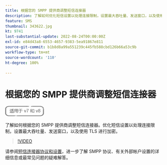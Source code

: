 ```yaml
---
title: 根据您的 SMPP 提供商调整短信连接器
description: 了解如何优化短信设置以处理连接限制，设置最大吞吐量、发送窗口，以及使用 TLS 进行加密。
feature: SMS
thumbnail: 343622.jpg
kt: 9741
last-substantial-update: 2022-08-24T00:00:00Z
exl-id: e84d43a8-6553-4657-9383-5ea91867e811
source-git-commit: b1b8d8a99a551239c445fb588cbd126b66a53c9b
workflow-type: tm+mt
source-wordcount: '110'
ht-degree: 100%

---
```


# 根据您的 SMPP 提供商调整短信连接器

![适用于 V7、V8](../assets/V7-V8-stamp.png)

了解如何根据您的 SMPP 提供商调整短信连接器。优化短信设置以处理连接限制，设置最大吞吐量、发送窗口，以及使用 TLS 进行加密。

>[!VIDEO](https://video.tv.adobe.com/v/343622?quality=12&learn=on)

请参阅[短信连接器协议和设置](https://experienceleague.adobe.com/docs/campaign-classic/using/sending-messages/sending-messages-on-mobiles/sms-protocol.html?lang=zh-Hans#sending-messages)，进一步了解 SMPP 协议、有关外部帐户设置的详细信息或最常见问题的疑难解答。
